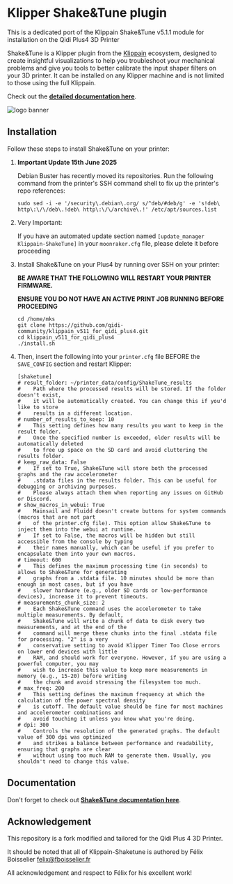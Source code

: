 # Klipper Shake&Tune plugin

This is a dedicated port of the Klippain Shake&Tune v5.1.1 module for installation on the Qidi Plus4 3D Printer

Shake&Tune is a Klipper plugin from the [Klippain](https://github.com/Frix-x/klippain) ecosystem, designed to create insightful visualizations to help you troubleshoot your mechanical problems and give you tools to better calibrate the input shaper filters on your 3D printer. It can be installed on any Klipper machine and is not limited to those using the full Klippain.

Check out the **[detailed documentation here](./docs/README.md)**.

![logo banner](./docs/banner.png)


## Installation

Follow these steps to install Shake&Tune on your printer:
  1. **Important Update 15th June 2025**

      Debian Buster has recently moved its repositories.  Run the following command from the printer's SSH command shell to fix up the printer's repo references:

     ```
     sudo sed -i -e '/security\.debian\.org/ s/^deb/#deb/g' -e 's!deb\ http\:\/\/deb\.!deb\ http\:\/\/archive\.!' /etc/apt/sources.list
     ```
  1. Very Important:

     If you have an automated update section named `[update_manager Klippain-ShakeTune]` in your `moonraker.cfg` file, please delete it before proceeding
  1. Install Shake&Tune on your Plus4 by running over SSH on your printer:
     
     **BE AWARE THAT THE FOLLOWING WILL RESTART YOUR PRINTER FIRMWARE.**

     **ENSURE YOU DO NOT HAVE AN ACTIVE PRINT JOB RUNNING BEFORE PROCEEDING**
     ```
     cd /home/mks
     git clone https://github.com/qidi-community/klippain_v511_for_qidi_plus4.git
     cd klippain_v511_for_qidi_plus4
     ./install.sh

     ```
  1. Then, insert the following into your `printer.cfg` file BEFORE the `SAVE_CONFIG` section and restart Klipper:
     ```
     [shaketune]
     # result_folder: ~/printer_data/config/ShakeTune_results
     #    Path where the processed results will be stored. If the folder doesn't exist,
     #    it will be automatically created. You can change this if you'd like to store 
     #    results in a different location.
     # number_of_results_to_keep: 10
     #    This setting defines how many results you want to keep in the result folder.
     #    Once the specified number is exceeded, older results will be automatically deleted
     #    to free up space on the SD card and avoid cluttering the results folder.
     # keep_raw_data: False
     #    If set to True, Shake&Tune will store both the processed graphs and the raw accelerometer
     #    .stdata files in the results folder. This can be useful for debugging or archiving purposes.
     #    Please always attach them when reporting any issues on GitHub or Discord.
     # show_macros_in_webui: True
     #    Mainsail and Fluidd doesn't create buttons for system commands (macros that are not part
     #    of the printer.cfg file). This option allow Shake&Tune to inject them into the webui at runtime.
     #    If set to False, the macros will be hidden but still accessible from the console by typing
     #    their names manually, which can be useful if you prefer to encapsulate them into your own macros.
     # timeout: 600
     #    This defines the maximum processing time (in seconds) to allows to Shake&Tune for generating 
     #    graphs from a .stdata file. 10 minutes should be more than enough in most cases, but if you have
     #    slower hardware (e.g., older SD cards or low-performance devices), increase it to prevent timeouts.
     # measurements_chunk_size: 2
     #    Each Shake&Tune command uses the accelerometer to take multiple measurements. By default,
     #    Shake&Tune will write a chunk of data to disk every two measurements, and at the end of the
     #    command will merge these chunks into the final .stdata file for processing. "2" is a very
     #    conservative setting to avoid Klipper Timer Too Close errors on lower end devices with little
     #    RAM, and should work for everyone. However, if you are using a powerful computer, you may
     #    wish to increase this value to keep more measurements in memory (e.g., 15-20) before writing
     #    the chunk and avoid stressing the filesystem too much.
     # max_freq: 200
     #    This setting defines the maximum frequency at which the calculation of the power spectral density
     #    is cutoff. The default value should be fine for most machines and accelerometer combinations and
     #    avoid touching it unless you know what you're doing.
     # dpi: 300
     #    Controls the resolution of the generated graphs. The default value of 300 dpi was optimized
     #    and strikes a balance between performance and readability, ensuring that graphs are clear
     #    without using too much RAM to generate them. Usually, you shouldn't need to change this value.
     ```

## Documentation

Don't forget to check out **[Shake&Tune documentation here](./docs/README.md)**.


## Acknowledgement

This repository is a fork modified and tailored for the Qidi Plus 4 3D Printer.

It should be noted that all of Klippain-Shaketune is authored by Félix Boisselier <felix@fboisselier.fr>

All acknowledgement and respect to Félix for his excellent work!
